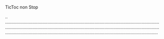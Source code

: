 TicToc non Stop

..
...................................................................................................................................................................................................................................................................................................................................................................................